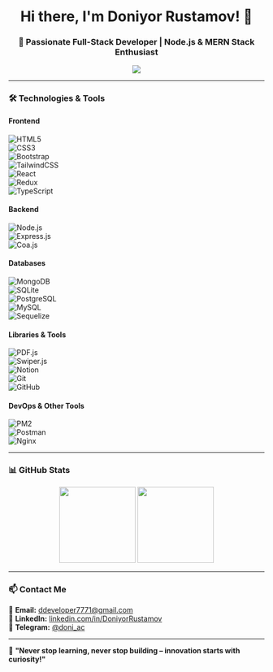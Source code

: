 <h1 align="center">Hi there, I'm Doniyor Rustamov! 👋</h1>  
<h3 align="center">🚀 Passionate Full-Stack Developer | Node.js & MERN Stack Enthusiast</h3>  

<p align="center">
  <img src="https://readme-typing-svg.herokuapp.com?color=%2336BCF7&size=22&center=true&vCenter=true&lines=Backend+Developer;Cybersecurity+Learner;Always+Learning+New+Things" />
</p>  

---

### 🛠 Technologies & Tools  
#### **Frontend**  
![HTML5](https://img.shields.io/badge/-HTML5-E34F26?style=flat&logo=html5&logoColor=white)  
![CSS3](https://img.shields.io/badge/-CSS3-1572B6?style=flat&logo=css3&logoColor=white)  
![Bootstrap](https://img.shields.io/badge/-Bootstrap-7952B3?style=flat&logo=bootstrap&logoColor=white)  
![TailwindCSS](https://img.shields.io/badge/-TailwindCSS-38B2AC?style=flat&logo=tailwind-css&logoColor=white)  
![React](https://img.shields.io/badge/-React-61DAFB?style=flat&logo=react&logoColor=black)  
![Redux](https://img.shields.io/badge/-Redux-764ABC?style=flat&logo=redux&logoColor=white)  
![TypeScript](https://img.shields.io/badge/-TypeScript-007ACC?style=flat&logo=typescript&logoColor=white)  

#### **Backend**  
![Node.js](https://img.shields.io/badge/-Node.js-339933?style=flat&logo=node.js&logoColor=white)  
![Express.js](https://img.shields.io/badge/-Express.js-000000?style=flat&logo=express&logoColor=white)  
![Coa.js](https://img.shields.io/badge/-Coa.js-339933?style=flat&logo=node.js&logoColor=white)  

#### **Databases**  
![MongoDB](https://img.shields.io/badge/-MongoDB-47A248?style=flat&logo=mongodb&logoColor=white)  
![SQLite](https://img.shields.io/badge/-SQLite-003B57?style=flat&logo=sqlite&logoColor=white)  
![PostgreSQL](https://img.shields.io/badge/-PostgreSQL-336791?style=flat&logo=postgresql&logoColor=white)  
![MySQL](https://img.shields.io/badge/-MySQL-4479A1?style=flat&logo=mysql&logoColor=white)  
![Sequelize](https://img.shields.io/badge/-Sequelize-52B0E7?style=flat&logo=sequelize&logoColor=white)  

#### **Libraries & Tools**  
![PDF.js](https://img.shields.io/badge/-PDF.js-FFB900?style=flat&logo=adobe&logoColor=black)  
![Swiper.js](https://img.shields.io/badge/-Swiper.js-6332F6?style=flat&logo=swiper&logoColor=white)  
![Notion](https://img.shields.io/badge/-Notion-000000?style=flat&logo=notion&logoColor=white)  
![Git](https://img.shields.io/badge/-Git-F05032?style=flat&logo=git&logoColor=white)  
![GitHub](https://img.shields.io/badge/-GitHub-181717?style=flat&logo=github&logoColor=white)  

#### **DevOps & Other Tools**  
![PM2](https://img.shields.io/badge/-PM2-2B037A?style=flat&logo=pm2&logoColor=white)  
![Postman](https://img.shields.io/badge/-Postman-FF6C37?style=flat&logo=postman&logoColor=white)  
![Nginx](https://img.shields.io/badge/-Nginx-009639?style=flat&logo=nginx&logoColor=white)  

---

### 📊 GitHub Stats  
<p align="center">
  <img src="https://github-readme-stats.vercel.app/api?username=Doniyor6444&show_icons=true&theme=radical" height="150" />
  <img src="https://github-readme-stats.vercel.app/api/top-langs/?username=Doniyor6444&layout=compact&theme=radical" height="150"/>
</p>

---

### 📫 Contact Me  
📧 **Email:** [ddeveloper7771@gmail.com](mailto:your.email@example.com)  
💼 **LinkedIn:** [linkedin.com/in/DoniyorRustamov](https://www.linkedin.com/)  
📱 **Telegram:** [@doni_ac](https://t.me/doni_ac)  

---


🚀 **"Never stop learning, never stop building – innovation starts with curiosity!"**  

